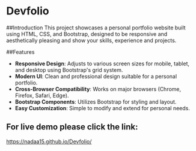 # Devfolio
##Introduction
This project showcases a personal portfolio website built using HTML, CSS, and Bootstrap, designed to be responsive and aesthetically pleasing and show your skills, experience and projects.

##Features
- **Responsive Design**: Adjusts to various screen sizes for mobile, tablet, and desktop using Bootstrap's grid system.
- **Modern UI**: Clean and professional design suitable for a personal portfolio.
- **Cross-Browser Compatibility**: Works on major browsers (Chrome, Firefox, Safari, Edge).
- **Bootstrap Components**: Utilizes Bootstrap for styling and layout.
- **Easy Customization**: Simple to modify and extend for personal needs.

## For live demo please click the link:
<https://nadaa15.github.io/Devfolio/>
